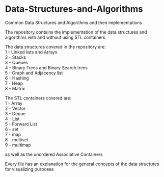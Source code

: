 # Data-Structures-and-Algorithms
Common Data Structures and Algorithms and their implementations 

The repository contains the implementation of the data structures and algorithms with and without using STL containers. 


The data structures covered in the repository are:<br />
1 - Linked lists and Arrays<br />
2 - Stacks<br />
3 - Queues<br /> 
4 - Binary Trees and Binary Search trees<br />
5 - Graph and Adjacency list<br />
6 - Hashing<br /> 
7 - Heap<br />
8 - Matrix<br />

The STL containers covered are:<br />
1 - Array<br />
2 - Vector<br />
3 - Deque<br />
4 - List<br />
5 - Forward List<br />
6 - set<br /> 
7 - map<br /> 
8 - multiset<br />
9 - multimap<br /> 

as well as the unordered Associative Containers<br /> 

Every file has an explanation for the general concepts of the data structures for visualizing purposes 
